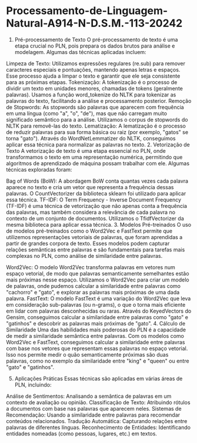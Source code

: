 # Processamento-de-Linguagem-Natural-A914-N-D.S.M.-113-20242

1. Pré-processamento de Texto
O pré-processamento de texto é uma etapa crucial no PLN, pois prepara os dados brutos para análise e modelagem. Algumas das técnicas aplicadas incluem:

Limpeza de Texto: Utilizamos expressões regulares (re.sub) para remover caracteres especiais e pontuações, mantendo apenas letras e espaços. Esse processo ajuda a limpar o texto e garantir que ele seja consistente para as próximas etapas.
Tokenização: A tokenização é o processo de dividir um texto em unidades menores, chamadas de tokens (geralmente palavras). Usamos a função word_tokenize do NLTK para tokenizar as palavras do texto, facilitando a análise e processamento posterior.
Remoção de Stopwords: As stopwords são palavras que aparecem com frequência em uma língua (como "a", "o", "de"), mas que não carregam muito significado semântico para a análise. Utilizamos o corpus de stopwords do NLTK para removê-las do texto.
Lematização: A lematização é o processo de reduzir palavras para sua forma básica ou raiz (por exemplo, "gatos" se torna "gato"). Através do WordNetLemmatizer do NLTK, conseguimos aplicar essa técnica para normalizar as palavras no texto.
2. Vetorização de Texto
A vetorização de texto é uma etapa essencial no PLN, onde transformamos o texto em uma representação numérica, permitindo que algoritmos de aprendizado de máquina possam trabalhar com ele. Algumas técnicas exploradas foram:

Bag of Words (BoW): A abordagem BoW conta quantas vezes cada palavra aparece no texto e cria um vetor que representa a frequência dessas palavras. O CountVectorizer da biblioteca sklearn foi utilizado para aplicar essa técnica.
TF-IDF: O Term Frequency - Inverse Document Frequency (TF-IDF) é uma técnica de vetorização que não apenas conta a frequência das palavras, mas também considera a relevância de cada palavra no contexto de um conjunto de documentos. Utilizamos o TfidfVectorizer da mesma biblioteca para aplicar essa técnica.
3. Modelos Pré-treinados
O uso de modelos pré-treinados como o Word2Vec e FastText permite que utilizemos representações vetoriais de palavras, que foram aprendidas a partir de grandes corpora de texto. Esses modelos podem capturar relações semânticas entre palavras e são fundamentais para tarefas mais complexas no PLN, como análise de similaridade entre palavras.

Word2Vec: O modelo Word2Vec transforma palavras em vetores num espaço vetorial, de modo que palavras semanticamente semelhantes estão mais próximas nesse espaço. Utilizamos o Word2Vec para criar um modelo de palavras, onde pudemos calcular a similaridade entre palavras como "cachorro" e "gato", e explorar as palavras mais próximas de uma dada palavra.
FastText: O modelo FastText é uma variação do Word2Vec que leva em consideração sub-palavras (ou n-grams), o que o torna mais eficiente em lidar com palavras desconhecidas ou raras. Através do KeyedVectors do Gensim, conseguimos calcular a similaridade entre palavras como "gato" e "gatinhos" e descobrir as palavras mais próximas de "gato".
4. Cálculo de Similaridade
Uma das habilidades mais poderosas do PLN é a capacidade de medir a similaridade semântica entre palavras. Com os modelos como Word2Vec e FastText, conseguimos calcular a similaridade entre palavras com base nos vetores que representam essas palavras no espaço vetorial. Isso nos permite medir o quão semanticamente próximas são duas palavras, como no exemplo da similaridade entre "king" e "queen" ou entre "gato" e "gatinhos".

5. Aplicações Práticas
Essas técnicas são aplicadas em várias áreas de PLN, incluindo:

Análise de Sentimentos: Analisando a semântica de palavras em um contexto de avaliação ou opinião.
Classificação de Texto: Atribuindo rótulos a documentos com base nas palavras que aparecem neles.
Sistemas de Recomendação: Usando a similaridade entre palavras para recomendar conteúdos relacionados.
Tradução Automática: Capturando relações entre palavras de diferentes línguas.
Reconhecimento de Entidades: Identificando entidades nomeadas (como pessoas, lugares, etc.) em textos.
